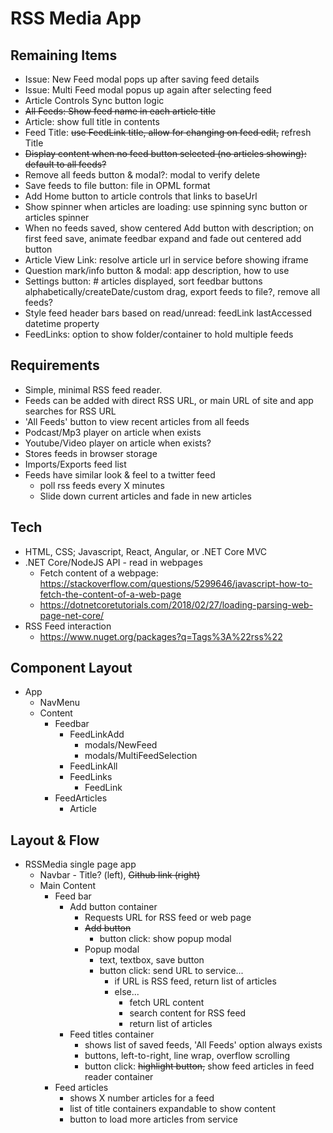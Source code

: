 # RSS Media App

## Remaining Items

- Issue: New Feed modal pops up after saving feed details
- Issue: Multi Feed modal popus up again after selecting feed
- Article Controls Sync button logic
- ~~All Feeds: Show feed name in each article title~~
- Article: show full title in contents
- Feed Title: ~~use FeedLink title, allow for changing on feed edit,~~ refresh Title
- ~~Display content when no feed button selected (no articles showing): default to all feeds?~~
- Remove all feeds button & modal?: modal to verify delete
- Save feeds to file button: file in OPML format
- Add Home button to article controls that links to baseUrl
- Show spinner when articles are loading: use spinning sync button or articles spinner
- When no feeds saved, show centered Add button with description; on first feed save, animate feedbar expand and fade out centered add button
- Article View Link: resolve article url in service before showing iframe
- Question mark/info button & modal: app description, how to use
- Settings button: # articles displayed, sort feedbar buttons alphabetically/createDate/custom drag, export feeds to file?, remove all feeds?
- Style feed header bars based on read/unread: feedLink lastAccessed datetime property
- FeedLinks: option to show folder/container to hold multiple feeds

## Requirements

- Simple, minimal RSS feed reader.
- Feeds can be added with direct RSS URL, or main URL of site and app searches for RSS URL
- 'All Feeds' button to view recent articles from all feeds
- Podcast/Mp3 player on article when exists
- Youtube/Video player on article when exists?
- Stores feeds in browser storage
- Imports/Exports feed list
- Feeds have similar look & feel to a twitter feed 
  - poll rss feeds every X minutes
  - Slide down current articles and fade in new articles

## Tech

- HTML, CSS; Javascript, React, Angular, or .NET Core MVC
- .NET Core/NodeJS API - read in webpages
  - Fetch content of a webpage: https://stackoverflow.com/questions/5299646/javascript-how-to-fetch-the-content-of-a-web-page
  - https://dotnetcoretutorials.com/2018/02/27/loading-parsing-web-page-net-core/
- RSS Feed interaction
  - https://www.nuget.org/packages?q=Tags%3A%22rss%22

## Component Layout
- App
  - NavMenu
  - Content
    - Feedbar
      - FeedLinkAdd
        - modals/NewFeed
        - modals/MultiFeedSelection
      - FeedLinkAll
      - FeedLinks
        - FeedLink          
    - FeedArticles
      - Article

## Layout & Flow
- RSSMedia single page app
  - Navbar - Title? (left), ~~Github link (right)~~
  - Main Content
    - Feed bar
      - Add button container
        - Requests URL for RSS feed or web page
        - ~~Add button~~
          - button click: show popup modal
        - Popup modal  
          - text, textbox, save button
          - button click: send URL to service...
            - if URL is RSS feed, return list of articles
            - else...
               - fetch URL content
               - search content for RSS feed
               - return list of articles        
      - Feed titles container
        - shows list of saved feeds, 'All Feeds' option always exists        
        - buttons, left-to-right, line wrap, overflow scrolling
        - button click: ~~highlight button,~~ show feed articles in feed reader container
    - Feed articles
      - shows X number articles for a feed
      - list of title containers expandable to show content
      - button to load more articles from service
      